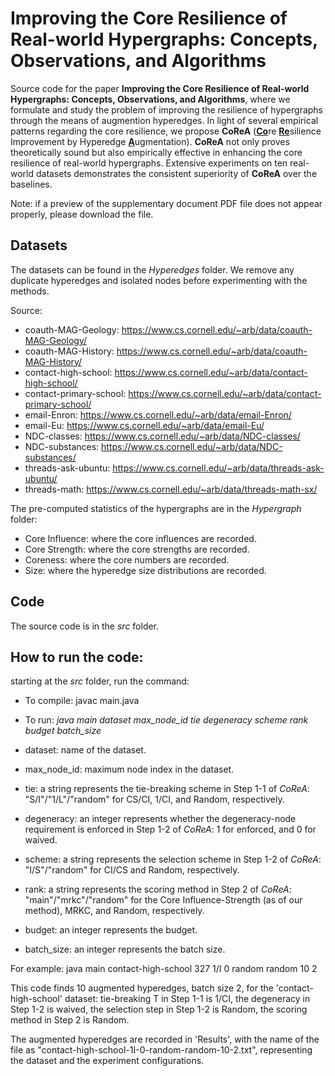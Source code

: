 # Improving the Core Resilience of Real-world Hypergraphs: Concepts, Observations, and Algorithms
Source code for the paper **Improving the Core Resilience of Real-world Hypergraphs: Concepts, Observations, and Algorithms**, where we formulate and study the problem of improving the resilience of hypergraphs through the means of augmention hyperedges.
In light of several empirical patterns regarding the core resilience, we propose **CoReA** (<ins><strong>Co</strong></ins>re <ins><strong>Re</strong></ins>silience Improvement by Hyperedge <ins><strong>A</strong></ins>ugmentation).
**CoReA** not only proves theoretically sound but also empirically effective in enhancing the core resilience of real-world hypergraphs.
Extensive experiments on ten real-world datasets demonstrates the consistent superiority of **CoReA** over the baselines.

Note: if a preview of the supplementary document PDF file does not appear properly, please download the file.

## Datasets
The datasets can be found in the *Hyperedges* folder. 
We remove any duplicate hyperedges and isolated nodes before experimenting with the methods.

Source:
- coauth-MAG-Geology: https://www.cs.cornell.edu/~arb/data/coauth-MAG-Geology/
- coauth-MAG-History: https://www.cs.cornell.edu/~arb/data/coauth-MAG-History/
- contact-high-school: https://www.cs.cornell.edu/~arb/data/contact-high-school/
- contact-primary-school: https://www.cs.cornell.edu/~arb/data/contact-primary-school/
- email-Enron: https://www.cs.cornell.edu/~arb/data/email-Enron/
- email-Eu: https://www.cs.cornell.edu/~arb/data/email-Eu/
- NDC-classes: https://www.cs.cornell.edu/~arb/data/NDC-classes/
- NDC-substances: https://www.cs.cornell.edu/~arb/data/NDC-substances/
- threads-ask-ubuntu: https://www.cs.cornell.edu/~arb/data/threads-ask-ubuntu/
- threads-math: https://www.cs.cornell.edu/~arb/data/threads-math-sx/

The pre-computed statistics of the hypergraphs are in the *Hypergraph* folder:
- Core Influence: where the core influences are recorded.
- Core Strength: where the core strengths are recorded.
- Coreness: where the core numbers are recorded.
- Size: where the hyperedge size distributions are recorded.

## Code
The source code is in the *src* folder.

## How to run the code:
starting at the *src* folder, run the command:
- To compile: javac main.java

- To run:
*java main dataset max_node_id tie degeneracy scheme rank budget batch_size*
- dataset: name of the dataset.
- max_node_id: maximum node index in the dataset.
- tie: a string represents the tie-breaking scheme in Step 1-1 of *CoReA*: "S/I"/"1/L"/"random" for CS/CI, 1/CI, and Random, respectively.
- degeneracy: an integer represents whether the degeneracy-node requirement is enforced in Step 1-2 of *CoReA*: 1 for enforced, and 0 for waived.
- scheme: a string represents the selection scheme in Step 1-2 of *CoReA*: "I/S"/"random" for CI/CS and Random, respectively.
- rank: a string represents the scoring method in Step 2 of *CoReA*: "main"/"mrkc"/"random" for the Core Influence-Strength (as of our method), MRKC, and Random, respectively.
- budget: an integer represents the budget.
- batch_size: an integer represents the batch size.

For example: java main contact-high-school 327 1/I 0 random random 10 2

This code finds 10 augmented hyperedges, batch size 2, for the 'contact-high-school' dataset: tie-breaking T in Step 1-1 is 1/CI, the degeneracy in Step 1-2 is waived, the selection step in Step 1-2 is Random, the scoring method in Step 2 is Random.

The augmented hyperedges are recorded in 'Results', with the name of the file as "contact-high-school-1I-0-random-random-10-2.txt", representing the dataset and the experiment configurations.
